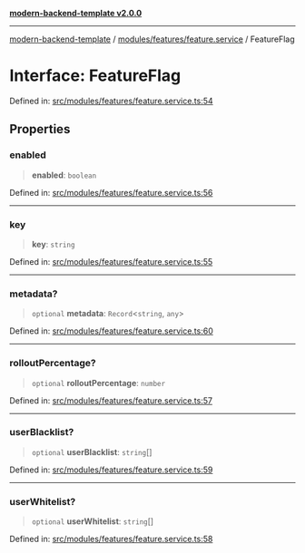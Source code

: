 [**modern-backend-template v2.0.0**](../../../../README.md)

***

[modern-backend-template](../../../../modules.md) / [modules/features/feature.service](../README.md) / FeatureFlag

# Interface: FeatureFlag

Defined in: [src/modules/features/feature.service.ts:54](https://github.com/maemreyo/saas-4cus-nodejs/blob/1a77de11cd6eaefe66c31c7f5de281673fc25ce5/src/modules/features/feature.service.ts#L54)

## Properties

### enabled

> **enabled**: `boolean`

Defined in: [src/modules/features/feature.service.ts:56](https://github.com/maemreyo/saas-4cus-nodejs/blob/1a77de11cd6eaefe66c31c7f5de281673fc25ce5/src/modules/features/feature.service.ts#L56)

***

### key

> **key**: `string`

Defined in: [src/modules/features/feature.service.ts:55](https://github.com/maemreyo/saas-4cus-nodejs/blob/1a77de11cd6eaefe66c31c7f5de281673fc25ce5/src/modules/features/feature.service.ts#L55)

***

### metadata?

> `optional` **metadata**: `Record`\<`string`, `any`\>

Defined in: [src/modules/features/feature.service.ts:60](https://github.com/maemreyo/saas-4cus-nodejs/blob/1a77de11cd6eaefe66c31c7f5de281673fc25ce5/src/modules/features/feature.service.ts#L60)

***

### rolloutPercentage?

> `optional` **rolloutPercentage**: `number`

Defined in: [src/modules/features/feature.service.ts:57](https://github.com/maemreyo/saas-4cus-nodejs/blob/1a77de11cd6eaefe66c31c7f5de281673fc25ce5/src/modules/features/feature.service.ts#L57)

***

### userBlacklist?

> `optional` **userBlacklist**: `string`[]

Defined in: [src/modules/features/feature.service.ts:59](https://github.com/maemreyo/saas-4cus-nodejs/blob/1a77de11cd6eaefe66c31c7f5de281673fc25ce5/src/modules/features/feature.service.ts#L59)

***

### userWhitelist?

> `optional` **userWhitelist**: `string`[]

Defined in: [src/modules/features/feature.service.ts:58](https://github.com/maemreyo/saas-4cus-nodejs/blob/1a77de11cd6eaefe66c31c7f5de281673fc25ce5/src/modules/features/feature.service.ts#L58)
